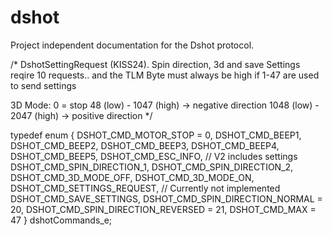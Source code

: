 # dshot
Project independent documentation for the Dshot protocol.

/*
  DshotSettingRequest (KISS24). Spin direction, 3d and save Settings reqire 10 requests.. and the TLM Byte must always be high if 1-47 are used to send settings

  3D Mode:
  0 = stop
  48   (low) - 1047 (high) -> negative direction
  1048 (low) - 2047 (high) -> positive direction
 */

typedef enum {
    DSHOT_CMD_MOTOR_STOP = 0,
    DSHOT_CMD_BEEP1,
    DSHOT_CMD_BEEP2,
    DSHOT_CMD_BEEP3,
    DSHOT_CMD_BEEP4,
    DSHOT_CMD_BEEP5,
    DSHOT_CMD_ESC_INFO, // V2 includes settings
    DSHOT_CMD_SPIN_DIRECTION_1,
    DSHOT_CMD_SPIN_DIRECTION_2,
    DSHOT_CMD_3D_MODE_OFF,
    DSHOT_CMD_3D_MODE_ON,
    DSHOT_CMD_SETTINGS_REQUEST, // Currently not implemented
    DSHOT_CMD_SAVE_SETTINGS,
    DSHOT_CMD_SPIN_DIRECTION_NORMAL = 20,
    DSHOT_CMD_SPIN_DIRECTION_REVERSED = 21,
    DSHOT_CMD_MAX = 47
} dshotCommands_e;
